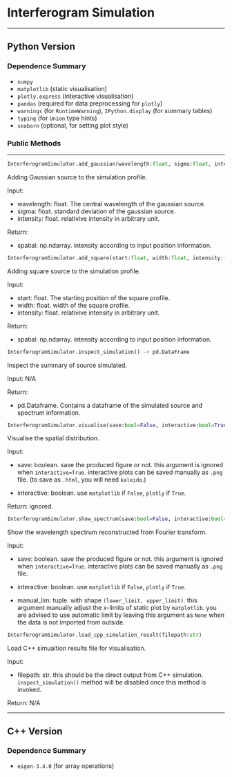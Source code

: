 # Interferogram Simulation

---

## Python Version

### Dependence Summary
- `numpy`
- `matplotlib` (static visualisation)
- `plotly.express` (interactive visualisation)
- `pandas` (required for data preprocessing for `plotly`)
- `warnings` (for `RuntimeWarning`), `IPython.display` (for summary tables)
- `typing` (for `Union` type hints)
- `seaborn` (optional, for setting plot style)

### Public Methods

---



```python
InterferogramSimulator.add_gaussian(wavelength:float, sigma:float, intensity:float) -> np.ndarray
```
Adding Gaussian source to the simulation profile.

Input:
- wavelength: float. The central wavelength of the gaussian source.
- sigma: float. standard deviation of the gaussian source.
- intensity: float. relativive intensity in arbitrary unit.

Return:
- spatial: np.ndarray. intensity according to input position information.





```python
InterferogramSimulator.add_square(start:float, width:float, intensity:float) -> np.ndarray
```
Adding square source to the simulation profile.

Input:
- start: float. The starting position of the square profile.
- width: float. width of the square profile.
- intensity: float. relativive intensity in arbitrary unit.

Return:
- spatial: np.ndarray. intensity according to input position information.
    
    


```python
InterferogramSimulator.inspect_simulation() -> pd.DataFrame
```

Inspect the summary of source simulated.

Input: N/A

Return: 
- pd.Dataframe. Contains a dataframe of the simulated source and spectrum information.




```python
InterferogramSimulator.visualise(save:bool=False, interactive:bool=True)
```
Visualise the spatial distribution. 

Input:
- save: boolean. save the produced figure or not. this argument is ignored when `interactive=True`. interactive plots can be saved manually as `.png` file. (to save as `.html`, you will need `kaleido`.)

- interactive: boolean. use `matplotlib` if `False`, `plotly` if `True`.

Return: ignored.




```python
InterferogramSimulator.show_spectrum(save:bool=False, interactive:bool=False, manual_lim:tuple=None)
```

Show the wavelength spectrum reconstructed from Fourier transform.

Input:
- save: boolean. save the produced figure or not. this argument is ignored when `interactive=True`. interactive plots can be saved manually as `.png` file. 

- interactive: boolean. use `matplotlib` if `False`, `plotly` if `True`. 

- manual_lim: tuple. with shape `(lower_limit, upper_limit)`. this argument manually adjust the x-limits of static plot by `matplotlib`. you are advised to use automatic limit by leaving this argument as `None` when the data is not imported from outside.




```python
InterferogramSimulator.load_cpp_simulation_result(filepath:str)
```

Load C++ simualtion results file for visualisation. 

Input:
- filepath: str. this should be the direct output from C++ simulation. `inspect_simulation()` method will be disabled once this method is invoked.

Return: N/A
    
---


## C++ Version

### Dependence Summary
- `eigen-3.4.0` (for array operations)


